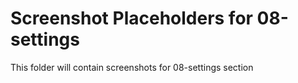 # Screenshot Placeholders for 08-settings
This folder will contain screenshots for 08-settings section
